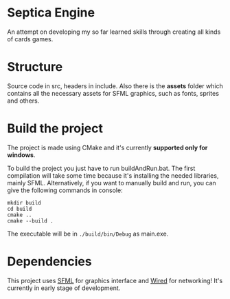 # Septica Engine
An attempt on developing my so far learned skills through creating all kinds of cards games.

# Structure
Source code in src, headers in include. Also there is the **assets** folder which contains all
the necessary assets for SFML graphics, such as fonts, sprites and others.

# Build the project
The project is made using CMake and it's currently **supported only for windows**.

To build the project you just have to run buildAndRun.bat. The first compilation will take some
time because it's installing the needed libraries, mainly SFML.
Alternatively, if you want to manually build and run, you can give the following commands in console:
```
mkdir build
cd build
cmake ..
cmake --build .
```
The executable will be in `./build/bin/Debug` as main.exe.

# Dependencies
This project uses [SFML](https://github.com/SFML/SFML.git) for graphics interface and 
[Wired](https://github.com/Robertkq/Wired.git) for networking! It's currently in early stage
of development.
